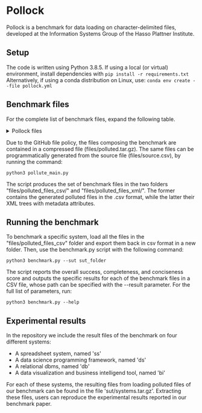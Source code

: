 # Pollock
Pollock is a benchmark for data loading on character-delimited files, developed at the Information Systems Group of the Hasso Plattner Institute.

## Setup

The code is written using Python 3.8.5.
If using a local (or virtual) environment, install dependencies with
`pip install -r requirements.txt`
Alternatively, if using a conda distribution on Linux, use:
`conda env create --file pollock.yml`

## Benchmark files
For the complete list of benchmark files, expand the following table.
<details>
<summary>Pollock files</summary>

|Pollution level | File name | Pollution type|
|-------------------|-----------|-----------|
|Standard file | source.csv | Standard file|
|File name| source | File name without extension|
| |" "| File name is a single breaking space, without extension|
| |" .csv" | File name is a single breaking space|
| |".csv"  | File name with the only extension|
| |"source.tsv"| File name with the incorrect extension, suggesting plain-text data|
| |"source.pdf"| File name with the incorrect extension, suggesting binary file |
| |"source.loremipsumdolor"| File name with the incorrect extension, arbitrary|
|File size| "file_size_0.csv" | Empty file, with a dimension of 0 bytes|
| | "file_size_200.csv"| Very small file, with a dimension of 200 bytes|
| | "file_size_1500000000.csv" | Very large file, with a dimension of 1.39GB |
|File encoding | "file_encoding_latin_1.csv" | File encoded with latin-1 encoding.|
| | "file_encoding_utf_16.csv" | File encoded with utf-16 encoding. |
| | "file_encoding_utf_8.csv" | File encoded with utf-8 encoding|
|Number of tables | "table_multitable_rows_10_less_cols.csv"| File with two tables, the first with 10 rows and less columns than the second, with no empty line to separate them.|
| |"table_multitable_rows_10_less_cols_separated.csv" |File with two tables, the first with 10 rows and less columns than the second, with an empty line to separate them. |
| |"table_multitable_rows_10_more_cols.csv"| File with two tables, the second with 10 rows and more columns than the first, with no empty line to separate them. |
| |"table_multitable_rows_10_more_cols_separated.csv" | File with two tables, the second with 10 rows and more columns than the first, with an empty line to separate them.  |
|Number of columns |"table_num_columns_1.csv" | File with a single column|
| |"table_num_columns_1024.csv"| File with 1024 columns|
| |"table_num_columns_17000.csv" | File with 17000 columns|
|Number of rows |"table_num_rows_1.csv"|File with a single row|
| |"table_num_rows_70000.csv"|File with 70000 rows|
| |"table_num_rows_99_no_header.csv" | File with 99 rows but no header|
|Metadata rows |"table_preamble_3_delimited.csv" | File with three preamble rows, delimited, not separated from the table|
| |"table_preamble_3_delimited_empty_row.csv" | File with three preamble rows, delimited, separated from the table with an empty row|
| |"table_preamble_3_not_delimited.csv" | File with three preamble rows, not delimited, not separated from the table.|
| |"table_preamble_3_not_delimited_empty_row.csv" | File with three preamble rows, not delimited separated from the table with an empty row|
| |"table_footnote_3_delimited.csv" | File with three footnote rows, delimited, not separated from the table|
| |"table_footnote_3_delimited_empty_row.csv" | File with three footnote rows, delimited, separated from the table with an empty row|
| |"table_footnote_3_not_delimited.csv" | File with three footnote rows, not delimited, not separated from the table.|
| |"table_footnote_3_not_delimited_empty_row.csv" | File with three footnote rows, not delimited separated from the table with an empty row|
|Dialect | "table_record_delimiter_0xA.csv"| File where rows end with the LF character.|
| |"table_record_delimiter_0xD.csv" | File where rows end with the CR character.|
| |"table_record_delimiter_0xD_0xA.csv" | File where rows end with the CRLF sequence |
||table_field_delimiter_0x20.csv| File where fields are delimited with space
||table_field_delimiter_0x2C.csv| File where fields are delimited with comma
||table_field_delimiter_0x2C_0x20.csv| File where fields are delimited with comma and space
||table_field_delimiter_0x3A.csv| File where fields are delimited with colon
||table_field_delimiter_0x3B.csv| File where fields are delimited with semicolon
||table_field_delimiter_0x5C_0x74.csv| File where fields are delimited with the "\t" sequence
||table_field_delimiter_0x7C.csv| File where fields are delimited with the pipe symbol
||table_field_delimiter_0x9.csv| File where fields are delimited with tab
||table_field_delimiter_0x9_0x9.csv| File where fields are delimited with double tab
||table_quotation_char_0x22.csv| File where the quotation character is the double quote character
||table_quotation_char_0x22_0x20.csv| File where the quotation character is the sequence of double quote and space
||table_quotation_char_0x27.csv| File where the quotation character is the apostrophe
||table_escape_char_0x22_0x22.csv| File where the escape character is the sequence of two double quotes
||table_escape_char_0x5C.csv| File where the escape character is the backslash
|Row Structure|row_n_fields_1_empty.csv| File where the header row is empty
||row_n_fields_1_less.csv| File where the header row has less fields than the others
||row_n_fields_1_more.csv| File where the header row has more fields than the others
||row_n_fields_2_empty.csv| File where the first data row is empty
||row_n_fields_2_less.csv| File where the first data row has less fields than the others
||row_n_fields_2_more.csv| File where the first data row has more fields than the others
||row_n_fields_50_empty.csv| File where the 50th data row is empty
||row_n_fields_50_less.csv| File where the 50th data row has less fields than the others
||row_n_fields_50_more.csv| File where the 50th data row has more fields than the others
||row_n_fields_last()-0_empty.csv| File where the last data row is empty
||row_n_fields_last()-0_less.csv|File where the last data row has less fields than the others
||row_n_fields_last()-0_more.csv|File where the last data row has more fields than the others
|Row Dialect|row_record_delimiter_1_0xA.csv| File where only the header row ends with the LF character
||row_record_delimiter_2_0xA.csv|File where only the first data row ends with the LF character
||row_record_delimiter_50_0xA.csv| File where only the 50th row ends with the LF character
||row_record_delimiter_last()-0_0xA.csv| File where only the last row ends with the LF character
||row_field_delimiter_1_0x3B.csv| File where only the header row is delimited with semicolon
||row_field_delimiter_2_0x3B.csv| File where only the first data row is delimited with semicolon
||row_field_delimiter_50_0x3B.csv| File where only the 50th row is delimited with semicolon
||row_field_delimiter_last()-0_0x3B.csv| File where only the last row is delimited with semicolon
||row_quotation_mark_1_0x27.csv| File where only the header row is quoted with apostrophe
||row_quotation_mark_2_0x27.csv| File where only the first data row is quoted with apostrophe
||row_quotation_mark_50_0x27.csv| File where only the 50th row is quoted with apostrophe
||row_quotation_mark_last()-0_0x27.csv| File where only the last row is quoted with apostrophe
||row_escape_char_1_0x5C.csv| File where only the header row is escaped with backslash
||row_escape_char_2_0x5C.csv| File where only the first data row is escaped with backslash
||row_escape_char_50_0x5C.csv| File where only the 50th row is escaped with backslash
||row_escape_char_last()-0_0x5C.csv| File where only the last row is escaped with backslash
|Column Header|column_header_[1, 2]_regular_nonunique.csv| File where the first two columns have the same header
||column_header_1_empty_nonalnum.csv| File where the first column header is empty
||column_header_1_large.csv| File where the first column header is larger than 255 characters
||column_header_1_regular_multiple.csv| File where the first column header spans multiple rows
||column_header_1_regular_nonalnum.csv| File where the first column header contains the percentage symbol
||column_header_3_empty_nonalnum.csv|File where the 3rd column header is empty
||column_header_3_large.csv|File where the 3rd column header is larger than 255 characters
||column_header_3_regular_multiple.csv|File where the 3rd column header spans multiple rows
||column_header_3_regular_nonalnum.csv|File where the 3rd column header contains the percentage symbol
||column_header_last()-0_empty_nonalnum.csv|File where the last column header is empty
||column_header_last()-0_large.csv|File where the last column header is larger than 255 characters
||column_header_last()-0_regular_multiple.csv|File where the last column header spans multiple rows
||column_header_last()-0_regular_nonalnum.csv|File where the last column header contains the percentage symbol
|Column Format|column_heterogeneous_format_col1_row_-1.csv|
||column_heterogeneous_format_col1_row_2.csv|
||column_heterogeneous_format_col1_row_50.csv|
||column_heterogeneous_format_col1_row_range(1, 50).csv|
||column_heterogeneous_format_col1_row_range(30, 80).csv|
||column_heterogeneous_format_col1_row_range(50, 100).csv|
||column_heterogeneous_format_col2_row_-1.csv|
||column_heterogeneous_format_col2_row_2.csv|
||column_heterogeneous_format_col2_row_50.csv|
||column_heterogeneous_format_col2_row_range(1, 50).csv|
||column_heterogeneous_format_col2_row_range(30, 80).csv|
||column_heterogeneous_format_col2_row_range(50, 100).csv|
||column_heterogeneous_format_col3_row_-1.csv|
||column_heterogeneous_format_col3_row_2.csv|
||column_heterogeneous_format_col3_row_50.csv|
||column_heterogeneous_format_col3_row_range(1, 50).csv|
||column_heterogeneous_format_col3_row_range(30, 80).csv|
||column_heterogeneous_format_col3_row_range(50, 100).csv|
||column_heterogeneous_format_col4_row_-1.csv|
||column_heterogeneous_format_col4_row_2.csv|
||column_heterogeneous_format_col4_row_50.csv|
||column_heterogeneous_format_col4_row_range(1, 50).csv|
||column_heterogeneous_format_col4_row_range(30, 80).csv|
||column_heterogeneous_format_col4_row_range(50, 100).csv|
||column_heterogeneous_format_col5_row_-1.csv|
||column_heterogeneous_format_col5_row_2.csv|
||column_heterogeneous_format_col5_row_50.csv|
||column_heterogeneous_format_col5_row_range(1, 50).csv|
||column_heterogeneous_format_col5_row_range(30, 80).csv|
||column_heterogeneous_format_col5_row_range(50, 100).csv|
||column_heterogeneous_format_col8_row_-1.csv|
||column_heterogeneous_format_col8_row_2.csv|
||column_heterogeneous_format_col8_row_50.csv|
||column_heterogeneous_format_col8_row_range(1, 50).csv|
||column_heterogeneous_format_col8_row_range(30, 80).csv|
||column_heterogeneous_format_col8_row_range(50, 100).csv|

</details>

Due to the GitHub file policy, the files composing the benchmark are contained in a compressed file (files/polluted.tar.gz).
The same files can be programmatically generated from the source file (files/source.csv), by running the command:

`python3 pollute_main.py`

The script produces the set of benchmark files in the two folders "files/polluted_files_csv/" and "files/polluted_files_xml/".
The former contains the generated polluted files in the .csv format, while the latter their XML trees with metadata attributes.

## Running the benchmark

To benchmark a specific system, load all the files in the "files/polluted_files_csv" folder and export them back in csv format in a new folder.
Then, use the benchmark.py script with the following command:

`python3 benchmark.py --sut sut_folder`

The script reports the overall success, completeness, and conciseness score and outputs the specific results for each of the benchmark files in a CSV file, whose path can be specified with the --result parameter.
For the full list of parameters, run:

`python3 benchmark.py --help`

## Experimental results

In the repository we include the result files of the benchmark on four different systems:
 - A spreadsheet system, named 'ss'
 - A data science programming framework, named 'ds'
 - A relational dbms, named 'db'
 - A data visualization and business intelligend tool, named 'bi'

For each of these systems, the resulting files from loading polluted files of our benchmark can be found in the file 'sut/systems.tar.gz'.
Extracting these files, users can reproduce the experimental results reported in our benchmark paper.
